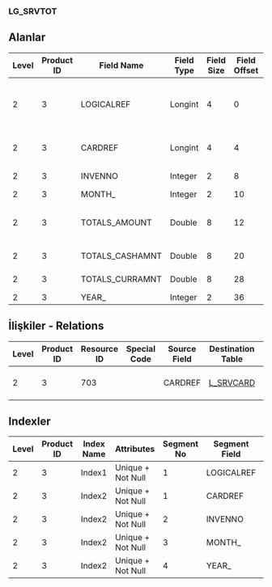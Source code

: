 ### LG_SRVTOT

## Alanlar

**Level**|**Product ID**|**Field Name**|**Field Type**|**Field Size**|**Field Offset**|**Türkçe Açıklama**|**Expression**
-----|-----|-----|-----|-----|-----|-----|-----
2|3|LOGICALREF|Longint|4|0|Aylık Hizmet Toplamları Log. Ref.|Monthly Service Totals Logical Reference
2|3|CARDREF|Longint|4|4|Hizmet Kartı SRVCARD|SRVCARD LOGICALREF
2|3|INVENNO|Integer|2|8|Ambar Numarası|Warehouse Number
2|3|MONTH_|Integer|2|10|Ay|Month
2|3|TOTALS_AMOUNT|Double|8|12|Alınan / Verilen Hizmet Miktarı|Purchased / Sold Service Quantity
2|3|TOTALS_CASHAMNT|Double|8|20|Toplam (TRL)|Total (TRL)
2|3|TOTALS_CURRAMNT|Double|8|28|Toplam (RD)|Total (Rd)
2|3|YEAR_|Integer|2|36|Yıl|Year

## İlişkiler - Relations
**Level**|**Product ID**|**Resource ID**|**Special Code**|**Source Field**|**Destination Table**|**Destination Field**|**Relation Type**|**Extra Condition**
-----|-----|-----|-----|-----|-----|-----|-----|-----
2|3|703||CARDREF|[L_SRVCARD](../LG_SRVCARD "L_SRVCARD")|LOGICALREF|one-to-many|

## Indexler
**Level**|**Product ID**|**Index Name**|**Attributes**|**Segment No**|**Segment Field**|**Sense**
-----|-----|-----|-----|-----|-----|-----
2|3|Index1|Unique + Not Null|1|LOGICALREF|Ascending
2|3|Index2|Unique + Not Null|1|CARDREF|Ascending
2|3|Index2|Unique + Not Null|2|INVENNO|Ascending
2|3|Index2|Unique + Not Null|3|MONTH_|Ascending
2|3|Index2|Unique + Not Null|4|YEAR_|Ascending

